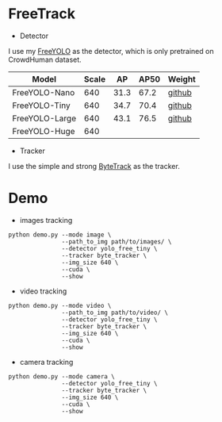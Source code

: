 # FreeTrack

* Detector

I use my [FreeYOLO](https://github.com/yjh0410/FreeYOLO) as the detector, which is only pretrained on CrowdHuman dataset.

| Model          |  Scale  |    AP    |    AP50    |  Weight  |
|----------------|---------|----------|------------|----------|
| FreeYOLO-Nano  |  640    |   31.3   |   67.2     | [github](https://github.com/yjh0410/FreeYOLO/releases/download/weight/yolo_free_nano_ch.pth) |
| FreeYOLO-Tiny  |  640    |   34.7   |   70.4     | [github](https://github.com/yjh0410/FreeYOLO/releases/download/weight/yolo_free_tiny_ch.pth) |
| FreeYOLO-Large |  640    |   43.1   |   76.5     | [github](https://github.com/yjh0410/FreeYOLO/releases/download/weight/yolo_free_large_ch.pth) |
| FreeYOLO-Huge  |  640    |      |        |  |

* Tracker

I use the simple and strong [ByteTrack](https://github.com/ifzhang/ByteTrack) as the tracker.

# Demo

* images tracking
```Shell
python demo.py --mode image \
               --path_to_img path/to/images/ \
               --detector yolo_free_tiny \
               --tracker byte_tracker \
               --img_size 640 \
               --cuda \
               --show
```

* video tracking

```Shell
python demo.py --mode video \
               --path_to_img path/to/video/ \
               --detector yolo_free_tiny \
               --tracker byte_tracker \
               --img_size 640 \
               --cuda \
               --show
```

* camera tracking

```Shell
python demo.py --mode camera \
               --detector yolo_free_tiny \
               --tracker byte_tracker \
               --img_size 640 \
               --cuda \
               --show
```
